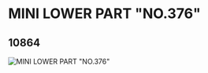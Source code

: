 # MINI LOWER PART "NO.376"
## 10864
![MINI LOWER PART "NO.376"](https://lc-www-live-s.legocdn.com/media/bricks/5/2/6007951.jpg)